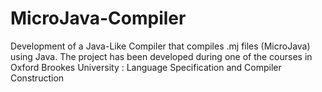 MicroJava-Compiler
==================

Development of a Java-Like Compiler that compiles .mj files (MicroJava) using Java. The project has been developed during one of the courses in Oxford Brookes University
: Language Specification and Compiler Construction
